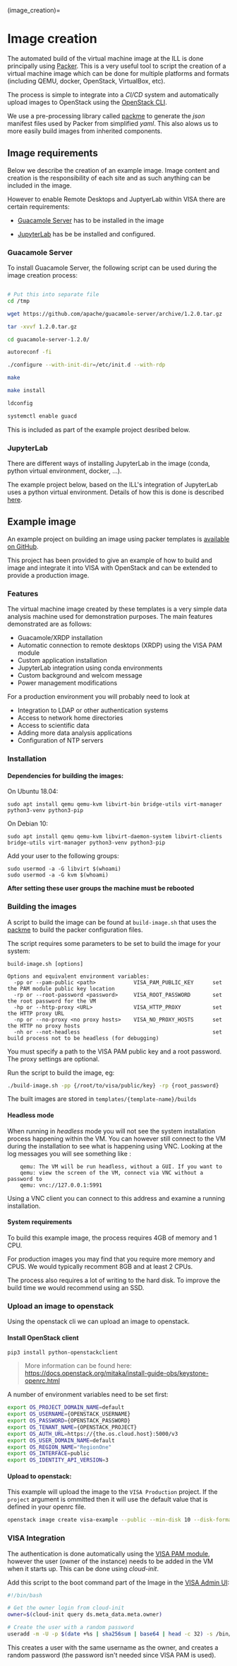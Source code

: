 (image_creation)=
# Image creation

The automated build of the virtual machine image at the ILL is done principally using [Packer](https://www.packer.io/). This is a very useful tool to script the creation of a virtual machine image which can be done for multiple platforms and formats (including QEMU, docker, OpenStack, VirtualBox, etc).

The process is simple to integrate into a *CI/CD* system and automatically upload images to OpenStack using the [OpenStack CLI](https://docs.openstack.org/newton/user-guide/common/cli-install-openstack-command-line-clients.html).

We use a pre-processing library called [packme](https://pypi.org/project/packme/) to generate the *json* manifest files used by Packer from simplified *yaml*. This also alows us to more easily build images from inherited components.

## Image requirements

Below we describe the creation of an example image. Image content and creation is the responsibility of each site and as such anything can be included in the image.

However to enable Remote Desktops and JuptyerLab within VISA there are certain requirements:

- [Guacamole Server](https://github.com/apache/guacamole-server) has to be installed in the image
 
- [JupyterLab](https://jupyterlab.readthedocs.io/en/stable/getting_started/installation.html) has be be installed and configured.

### Guacamole Server

To install Guacamole Server, the following script can be used during the image creation process:

```bash

# Put this into separate file
cd /tmp 

wget https://github.com/apache/guacamole-server/archive/1.2.0.tar.gz

tar -xvvf 1.2.0.tar.gz

cd guacamole-server-1.2.0/

autoreconf -fi

./configure --with-init-dir=/etc/init.d --with-rdp

make

make install

ldconfig

systemctl enable guacd
```

This is included as part of the example project desribed below.

### JupyterLab

There are different ways of installing JupyterLab in the image (conda, python virtual environment, docker, ...). 

The example project below, based on the ILL's integration of JupyterLab uses a python virtual environment. Details of how this is done is described [here](image_jupyter).

## Example image

An example project on building an image using packer templates is [available on GitHub](https://github.com/ILLGrenoble/visa-image-template-example).

This project has been provided to give an example of how to build and image and integrate it into VISA with OpenStack and can be extended to provide a production image.

### Features

The virtual machine image created by these templates is a very simple data analysis machine used for demonstration purposes. The main features  demonstrated are as follows:

- Guacamole/XRDP installation
- Automatic connection to remote desktops (XRDP) using the VISA PAM module
- Custom application installation
- JupyterLab integration using conda environments
- Custom background and welcom message
- Power management modifications

For a production environment you will probably need to look at
- Integration to LDAP or other authentication systems
- Access to network home directories
- Access to scientific data
- Adding more data analysis applications 
- Configuration of NTP servers

### Installation

#### Dependencies for building the images:

On Ubuntu 18.04:
```
sudo apt install qemu qemu-kvm libvirt-bin bridge-utils virt-manager python3-venv python3-pip
```

On Debian 10:
```
sudo apt install qemu qemu-kvm libvirt-daemon-system libvirt-clients bridge-utils virt-manager python3-venv python3-pip
```

Add your user to the following groups:

```
sudo usermod -a -G libvirt $(whoami)
sudo usermod -a -G kvm $(whoami)
```

**After setting these user groups the machine must be rebooted**

### Building the images

A script to build the image can be found at `build-image.sh` that uses the [packme](https://pypi.org/project/packme/) to build the packer configuration files. 

The script requires some parameters to be set to build the image for your system:

```
build-image.sh [options]

Options and equivalent environment variables:
  -pp or --pam-public <path>            VISA_PAM_PUBLIC_KEY      set the PAM module public key location
  -rp or --root-password <password>     VISA_ROOT_PASSWORD       set the root password for the VM
  -hp or --http-proxy <URL>             VISA_HTTP_PROXY          set the HTTP proxy URL
  -np or --no-proxy <no proxy hosts>    VISA_NO_PROXY_HOSTS      set the HTTP no proxy hosts
  -nh or --not-headless                                          set build process not to be headless (for debugging)
```

You must specify a path to the VISA PAM public key and a root password. The proxy settings are optional.

Run the script to build the image, eg:

```bash
./build-image.sh -pp {/root/to/visa/public/key} -rp {root_password}
```

The built images are stored in `templates/{template-name}/builds`

#### Headless mode

When running in *headless* mode you will not see the system installation process happening within the VM. You can however still connect to the VM during the installation to see what is happening using VNC. Looking at the log messages you will see something like :

```
    qemu: The VM will be run headless, without a GUI. If you want to
    qemu: view the screen of the VM, connect via VNC without a password to
    qemu: vnc://127.0.0.1:5991
```

Using a VNC client you can connect to this address and examine a running installation.

#### System requirements

To build this example image, the process requires 4GB of memory and 1 CPU.

For production images you may find that you require more memory and CPUS. We would typically recomment 8GB and at least 2 CPUs.

The process also requires a lot of writing to the hard disk. To improve the build time we would recommend using an SSD.

### Upload an image to openstack

Using the openstack cli we can upload an image to openstack. 

#### Install OpenStack client

```
pip3 install python-openstackclient
```

> More information can be found here: https://docs.openstack.org/mitaka/install-guide-obs/keystone-openrc.html

A number of environment variables need to be set first:

```bash
export OS_PROJECT_DOMAIN_NAME=default
export OS_USERNAME={OPENSTACK_USERNAME}
export OS_PASSWORD={OPENSTACK_PASSWORD}
export OS_TENANT_NAME={OPENSTACK_PROJECT}
export OS_AUTH_URL=https://{the.os.cloud.host}:5000/v3
export OS_USER_DOMAIN_NAME=default
export OS_REGION_NAME="RegionOne"
export OS_INTERFACE=public
export OS_IDENTITY_API_VERSION=3
```

#### Upload to openstack: 

This example will upload the image to the `VISA Production` project. If the `project` argument is ommitted then it will use the default value that is defined in your openrc file. 

```bash
openstack image create visa-example --public --min-disk 10 --disk-format qcow2 --file visa-apps-qemu.iso
```

### VISA Integration

The authentication is done automatically using the [VISA PAM module](https://github.com/ILLGrenoble/visa-pam), however the user (owner of the instance) needs to be added in the VM when it starts up. This can be done using *cloud-init*.

Add this script to the boot command part of the Image in the [VISA Admin UI](https://visa.readthedocs.io/en/latest/admin/admin-images.html):

```bash
#!/bin/bash

# Get the owner login from cloud-init
owner=$(cloud-init query ds.meta_data.meta.owner)

# Create the user with a random password
useradd -m -U -p $(date +%s | sha256sum | base64 | head -c 32) -s /bin/bash ${owner}
```

This creates a user with the same username as the owner, and creates a random password (the password isn't needed since VISA PAM is used).



